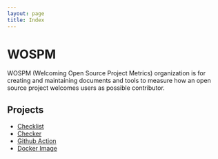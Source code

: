 ```yaml
---
layout: page
title: Index
---
```


# WOSPM

WOSPM (Welcoming Open Source Project Metrics) organization is for creating and maintaining documents and tools to measure how an open source project welcomes users as possible contributor.

## Projects

- [Checklist](./checklist/)
- [Checker](./checker/)
- [Github Action](./github-action/)
- [Docker Image](./docker/)

